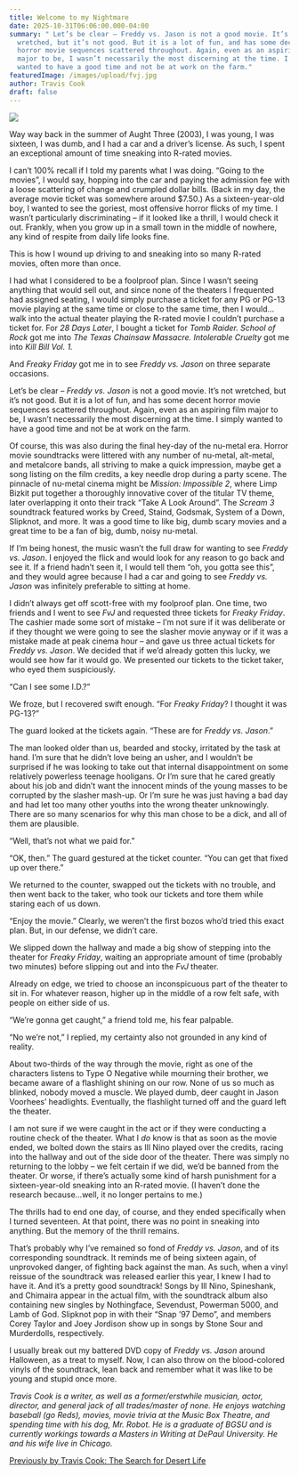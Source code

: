 ```yaml
---
title: Welcome to my Nightmare
date: 2025-10-31T06:06:00.000-04:00
summary: " Let’s be clear – Freddy vs. Jason is not a good movie. It’s not
  wretched, but it’s not good. But it is a lot of fun, and has some decent
  horror movie sequences scattered throughout. Again, even as an aspiring film
  major to be, I wasn’t necessarily the most discerning at the time. I simply
  wanted to have a good time and not be at work on the farm."
featuredImage: /images/upload/fvj.jpg
author: Travis Cook
draft: false
---
```

![](/images/upload/fvj.jpg)

Way way back in the summer of Aught Three (2003), I was young, I was sixteen, I was dumb, and I had a car and a driver’s license. As such, I spent an exceptional amount of time sneaking into R-rated movies.

I can’t 100% recall if I told my parents what I was doing. “Going to the movies”, I would say, hopping into the car and paying the admission fee with a loose scattering of change and crumpled dollar bills. (Back in my day, the average movie ticket was somewhere around $7.50.) As a sixteen-year-old boy, I wanted to see the goriest, most offensive horror flicks of my time. I wasn’t particularly discriminating – if it looked like a thrill, I would check it out. Frankly, when you grow up in a small town in the middle of nowhere, any kind of respite from daily life looks fine.

This is how I wound up driving to and sneaking into so many R-rated movies, often more than once.

I had what I considered to be a foolproof plan. Since I wasn’t seeing anything that would sell out, and since none of the theaters I frequented had assigned seating, I would simply purchase a ticket for any PG or PG-13 movie playing at the same time or close to the same time, then I would…walk into the actual theater playing the R-rated movie I couldn’t purchase a ticket for. For *28 Days Later*, I bought a ticket for *Tomb Raider. School of Rock* got me into *The Texas Chainsaw Massacre. Intolerable Cruelty* got me into *Kill Bill Vol. 1.*

And *Freaky Friday* got me in to see *Freddy vs. Jason* on three separate occasions.

Let’s be clear – *Freddy vs. Jason* is not a good movie. It’s not wretched, but it’s not good. But it is a lot of fun, and has some decent horror movie sequences scattered throughout. Again, even as an aspiring film major to be, I wasn’t necessarily the most discerning at the time. I simply wanted to have a good time and not be at work on the farm.

Of course, this was also during the final hey-day of the nu-metal era. Horror movie soundtracks were littered with any number of nu-metal, alt-metal, and metalcore bands, all striving to make a quick impression, maybe get a song listing on the film credits, a key needle drop during a party scene. The pinnacle of nu-metal cinema might be *Mission: Impossible 2*, where Limp Bizkit put together a thoroughly innovative cover of the titular TV theme, later overlapping it onto their track “Take A Look Around”. The *Scream 3* soundtrack featured works by Creed, Staind, Godsmak, System of a Down, Slipknot, and more. It was a good time to like big, dumb scary movies and a great time to be a fan of big, dumb, noisy nu-metal.

If I’m being honest, the music wasn’t the full draw for wanting to see *Freddy vs. Jason*. I enjoyed the flick and would look for any reason to go back and see it. If a friend hadn’t seen it, I would tell them “oh, you gotta see this”, and they would agree because I had a car and going to see *Freddy vs. Jason* was infinitely preferable to sitting at home.

I didn’t always get off scott-free with my foolproof plan. One time, two friends and I went to see *FvJ* and requested three tickets for *Freaky Friday*. The cashier made some sort of mistake – I’m not sure if it was deliberate or if they thought we were going to see the slasher movie anyway or if it was a mistake made at peak cinema hour – and gave us three actual tickets for *Freddy vs. Jason*. We decided that if we’d already gotten this lucky, we would see how far it would go. We presented our tickets to the ticket taker, who eyed them suspiciously.

“Can I see some I.D.?”

We froze, but I recovered swift enough. “For *Freaky Friday*? I thought it was PG-13?”

The guard looked at the tickets again. “These are for *Freddy vs. Jason*.” 

The man looked older than us, bearded and stocky, irritated by the task at hand. I’m sure that he didn’t love being an usher, and I wouldn’t be surprised if he was looking to take out that internal disappointment on some relatively powerless teenage hooligans. Or I’m sure that he cared greatly about his job and didn’t want the innocent minds of the young masses to be corrupted by the slasher mash-up. Or I’m sure he was just having a bad day and had let too many other youths into the wrong theater unknowingly. There are so many scenarios for why this man chose to be a dick, and all of them are plausible.

“Well, that’s not what we paid for.”

“OK, then.” The guard gestured at the ticket counter. “You can get that fixed up over there.”

We returned to the counter, swapped out the tickets with no trouble, and then went back to the taker, who took our tickets and tore them while staring each of us down. 

“Enjoy the movie.” Clearly, we weren’t the first bozos who’d tried this exact plan. But, in our defense, we didn’t care.

We slipped down the hallway and made a big show of stepping into the theater for *Freaky Friday*, waiting an appropriate amount of time (probably two minutes) before slipping out and into the *FvJ* theater. 

Already on edge, we tried to choose an inconspicuous part of the theater to sit in. For whatever reason, higher up in the middle of a row felt safe, with people on either side of us. 

“We’re gonna get caught,” a friend told me, his fear palpable.

“No we’re not,” I replied, my certainty also not grounded in any kind of reality.

About two-thirds of the way through the movie, right as one of the characters listens to Type O Negative while mourning their brother, we became aware of a flashlight shining on our row. None of us so much as blinked, nobody moved a muscle. We played dumb, deer caught in Jason Voorhees’ headlights. Eventually, the flashlight turned off and the guard left the theater.

I am not sure if we were caught in the act or if they were conducting a routine check of the theater. What I *do* know is that as soon as the movie ended, we bolted down the stairs as Ill Nino played over the credits, racing into the hallway and out of the side door of the theater. There was simply no returning to the lobby – we felt certain if we did, we’d be banned from the theater. Or worse, if there’s actually some kind of harsh punishment for a sixteen-year-old sneaking into an R-rated movie. (I haven’t done the research because…well, it no longer pertains to me.)

The thrills had to end one day, of course, and they ended specifically when I turned seventeen. At that point, there was no point in sneaking into anything. But the memory of the thrill remains.

That’s probably why I’ve remained so fond of *Freddy vs. Jason*, and of its corresponding soundtrack. It reminds me of being sixteen again, of unprovoked danger, of fighting back against the man. As such, when a vinyl reissue of the soundtrack was released earlier this year, I knew I had to have it. And it’s a pretty good soundtrack! Songs by Ill Nino, Spineshank, and Chimaira appear in the actual film, with the soundtrack album also containing new singles by Nothingface, Sevendust, Powerman 5000, and Lamb of God. Slipknot pop in with their “Snap ’97 Demo”, and members Corey Taylor and Joey Jordison show up in songs by Stone Sour and Murderdolls, respectively. 

I usually break out my battered DVD copy of *Freddy vs. Jason* around Halloween, as a treat to myself. Now, I can also throw on the blood-colored vinyls of the soundtrack, lean back and remember what it was like to be young and stupid once more.

*Travis Cook is a writer, as well as a former/erstwhile musician, actor, director, and general jack of all trades/master of none. He enjoys watching baseball (go Reds), movies, movie trivia at the Music Box Theatre, and spending time with his dog, Mr. Robot. He is a graduate of BGSU and is currently workings towards a Masters in Writing at DePaul University. He and his wife live in Chicago.*

[Previously by Travis Cook: The Search for Desert Life](https://ihavethatonvinyl.com/essays/four-days-searching-for-this-desert-life/)
